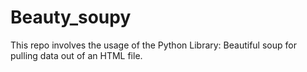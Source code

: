 # Beauty_soupy
This repo involves the usage of the Python Library: Beautiful soup for pulling data out of an HTML file.
